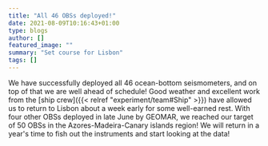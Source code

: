 ```yaml
---
title: "All 46 OBSs deployed!"
date: 2021-08-09T10:16:43+01:00
type: blogs
author: []
featured_image: ""
summary: "Set course for Lisbon"
tags: []
---
```


We have successfully deployed all 46 ocean-bottom seismometers, and on top of that we are well ahead of schedule! Good weather and excellent work from the [ship crew]({{< relref "experiment/team#Ship" >}}) have allowed us to return to Lisbon about a week early for some well-earned rest.  With four other OBSs deployed in late June by GEOMAR, we reached our target of 50 OBSs in the Azores-Madeira-Canary islands region! We will return in a year's time to fish out the instruments and start looking at the data!
